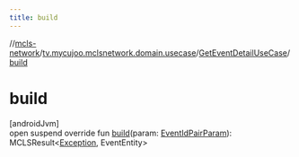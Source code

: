 ```yaml
---
title: build
---
```

//[mcls-network](../../../index.html)/[tv.mycujoo.mclsnetwork.domain.usecase](../index.html)/[GetEventDetailUseCase](index.html)/[build](build.html)



# build



[androidJvm]\
open suspend override fun [build](build.html)(param: [EventIdPairParam](../../tv.mycujoo.mclsnetwork.domain.params/-event-id-pair-param/index.html)): MCLSResult&lt;[Exception](https://kotlinlang.org/api/latest/jvm/stdlib/kotlin/-exception/index.html), EventEntity&gt;




